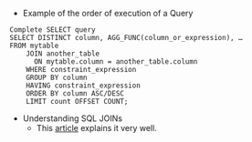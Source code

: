- Example of the order of execution of a Query

```
Complete SELECT query
SELECT DISTINCT column, AGG_FUNC(column_or_expression), …
FROM mytable
    JOIN another_table
      ON mytable.column = another_table.column
    WHERE constraint_expression
    GROUP BY column
    HAVING constraint_expression
    ORDER BY column ASC/DESC
    LIMIT count OFFSET COUNT;
```

- Understanding SQL JOINs
    - This [article](https://blog.codinghorror.com/a-visual-explanation-of-sql-joins/) explains it very well.
